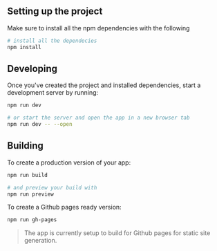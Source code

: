 ## Setting up the project

Make sure to install all the npm dependencies with the following

```bash
# install all the dependecies
npm install

```

## Developing

Once you've created the project and installed dependencies, start a development server by running:

```bash
npm run dev

# or start the server and open the app in a new browser tab
npm run dev -- --open
```

## Building

To create a production version of your app:

```bash
npm run build

# and preview your build with 
npm run preview
```

To create a Github pages ready version:

```bash
npm run gh-pages
```


>The app is currently setup to build for Github pages for static site generation.
